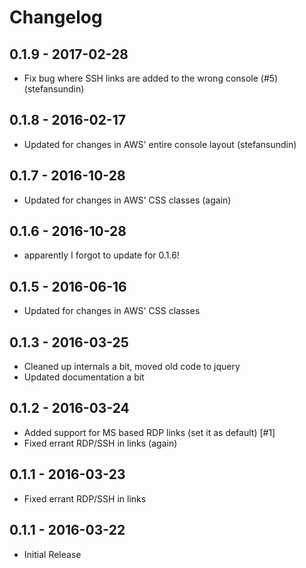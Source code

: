 # Changelog
## 0.1.9 - 2017-02-28
- Fix bug where SSH links are added to the wrong console (#5) (stefansundin)

## 0.1.8 - 2016-02-17
- Updated for changes in AWS' entire console layout (stefansundin)

## 0.1.7 - 2016-10-28
- Updated for changes in AWS' CSS classes (again)

## 0.1.6 - 2016-10-28
- apparently I forgot to update for 0.1.6!

## 0.1.5 - 2016-06-16
- Updated for changes in AWS' CSS classes

## 0.1.3 - 2016-03-25
- Cleaned up internals a bit, moved old code to jquery
- Updated documentation a bit

## 0.1.2 - 2016-03-24
- Added support for MS based RDP links (set it as default) [#1]
- Fixed errant RDP/SSH in links (again)

## 0.1.1 - 2016-03-23
- Fixed errant RDP/SSH in links

## 0.1.1 - 2016-03-22
- Initial Release
